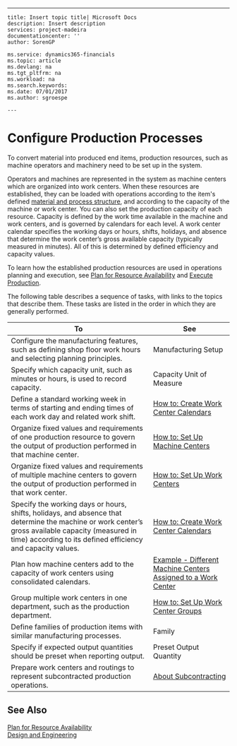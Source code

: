 ---
    title: Insert topic title| Microsoft Docs
    description: Insert description
    services: project-madeira
    documentationcenter: ''
    author: SorenGP

    ms.service: dynamics365-financials
    ms.topic: article
    ms.devlang: na
    ms.tgt_pltfrm: na
    ms.workload: na
    ms.search.keywords:
    ms.date: 07/01/2017
    ms.author: sgroespe

    ---
# Configure Production Processes
To convert material into produced end items, production resources, such as machine operators and machinery need to be set up in the system.  
  
 Operators and machines are represented in the system as machine centers which are organized into work centers. When these resources are established, they can be loaded with operations according to the item's defined [material and process structure](../DesignAndEngineering/define-material-and-process-structure.md), and according to the capacity of the machine or work center. You can also set the production capacity of each resource. Capacity is defined by the work time available in the machine and work centers, and is governed by calendars for each level. A work center calendar specifies the working days or hours, shifts, holidays, and absence that determine the work center’s gross available capacity \(typically measured in minutes\). All of this is determined by defined efficiency and capacity values.  
  
 To learn how the established production resources are used in operations planning and execution, see [Plan for Resource Availability](../OperationsPlanning/plan-for-resource-availability.md) and [Execute Production](../Production/execute-production.md).  
  
 The following table describes a sequence of tasks, with links to the topics that describe them. These tasks are listed in the order in which they are generally performed.  
  
|**To**|**See**|  
|------------|-------------|  
|Configure the manufacturing features, such as defining shop floor work hours and selecting planning principles.|Manufacturing Setup|  
|Specify which capacity unit, such as minutes or hours, is used to record capacity.|Capacity Unit of Measure|  
|Define a standard working week in terms of starting and ending times of each work day and related work shift.|[How to: Create Work Center Calendars](../OperationsPlanning/how-to-create-work-center-calendars.md)|  
|Organize fixed values and requirements of one production resource to govern the output of production performed in that machine center.|[How to: Set Up Machine Centers](../Production/how-to-set-up-machine-centers.md)|  
|Organize fixed values and requirements of multiple machine centers to govern the output of production performed in that work center.|[How to: Set Up Work Centers](../Production/how-to-set-up-work-centers.md)|  
|Specify the working days or hours, shifts, holidays, and absence that determine the machine or work center’s gross available capacity \(measured in time\) according to its defined efficiency and capacity values.|[How to: Create Work Center Calendars](../OperationsPlanning/how-to-create-work-center-calendars.md)|  
|Plan how machine centers add to the capacity of work centers using consolidated calendars.|[Example \- Different Machine Centers Assigned  to a Work Center](../Production/example-different-machine-centers-assigned-to-a-work-center.md)|  
|Group multiple work centers in one department, such as the production department.|[How to: Set Up Work Center Groups](../Production/how-to-set-up-work-center-groups.md)|  
|Define families of production items with similar manufacturing processes.|Family|  
|Specify if expected output quantities should be preset when reporting output.|Preset Output Quantity|  
|Prepare work centers and routings to represent subcontracted production operations.|[About Subcontracting](../OperationsPlanning/about-subcontracting.md)|  
  
## See Also  
 [Plan for Resource Availability](../OperationsPlanning/plan-for-resource-availability.md)   
 [Design and Engineering](../DesignAndEngineering/design-and-engineering.md)